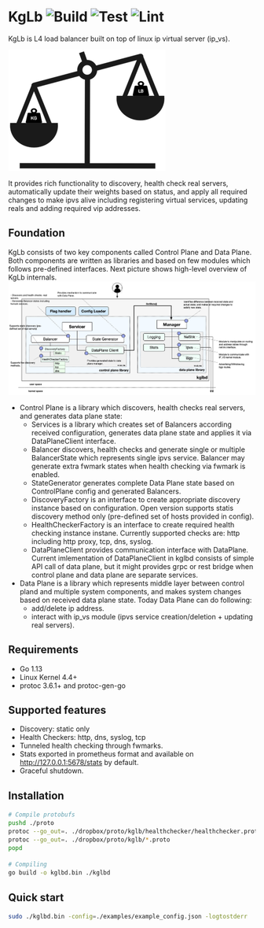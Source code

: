 # KgLb ![Build](https://github.com/piscesdk/kglb/workflows/Build/badge.svg) ![Test](https://github.com/piscesdk/kglb/workflows/Test/badge.svg) ![Lint](https://github.com/piscesdk/kglb/workflows/Lint/badge.svg)

KgLb is L4 load balancer built on top of linux ip virtual server (ip_vs). 

![KgLb image](doc/kglb.png)

It provides rich functionality to discovery, health check real servers, automatically update their weights based on status, and apply all required changes to make ipvs alive including registering virtual services, updating reals and adding required vip addresses.

## Foundation
KgLb consists of two key components called Control Plane and Data Plane. Both components are written as libraries and based on few modules which follows pre-defined interfaces. Next picture shows high-level overview of KgLb internals.
![design](doc/kglb_open_arch.jpg)

* Control Plane is a library which discovers, health checks real servers, and generates data plane state:
  * Services is a library which creates set of Balancers according received configuration, generates data plane state and applies it via DataPlaneClient interface.
  * Balancer discovers, health checks and generate single or multiple BalancerState which represents single ipvs service. Balancer may generate extra fwmark states when health checking via fwmark is enabled.
  * StateGenerator generates complete Data Plane state based on ControlPlane config and generated Balancers.
  * DiscoveryFactory is an interface to create appropriate discovery instance based on configuration. Open version supports statis discovery method only (pre-defined set of hosts provided in config).
  * HealthCheckerFactory is an interface to create required health checking instance instane. Currently supported checks are: http including http proxy, tcp, dns, syslog.
  * DataPlaneClient provides communication interface with DataPlane. Current imlementation of DataPlaneClient in kglbd consists of simple API call of data plane, but it might provides grpc or rest bridge when control plane and data plane are separate services.
* Data Plane is a library which represents middle layer between control pland and multiple system components, and makes system changes based on received data plane state. Today Data Plane can do following:
  * add/delete ip address.
  * interact with ip_vs module (ipvs service creation/deletion + updating real servers).
  
## Requirements
- Go 1.13
- Linux Kernel 4.4+
- protoc 3.6.1+ and protoc-gen-go

## Supported features
- Discovery: static only
- Health Checkers: http, dns, syslog, tcp
- Tunneled health checking through fwmarks.
- Stats exported in prometheus format and available on http://127.0.0.1:5678/stats by default.
- Graceful shutdown.

## Installation
```bash
# Compile protobufs
pushd ./proto
protoc --go_out=. ./dropbox/proto/kglb/healthchecker/healthchecker.proto
protoc --go_out=. ./dropbox/proto/kglb/*.proto
popd

# Compiling
go build -o kglbd.bin ./kglbd
```

## Quick start
```bash
sudo ./kglbd.bin -config=./examples/example_config.json -logtostderr
```
